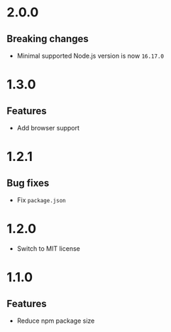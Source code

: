 # 2.0.0

## Breaking changes

- Minimal supported Node.js version is now `16.17.0`

# 1.3.0

## Features

- Add browser support

# 1.2.1

## Bug fixes

- Fix `package.json`

# 1.2.0

- Switch to MIT license

# 1.1.0

## Features

- Reduce npm package size
